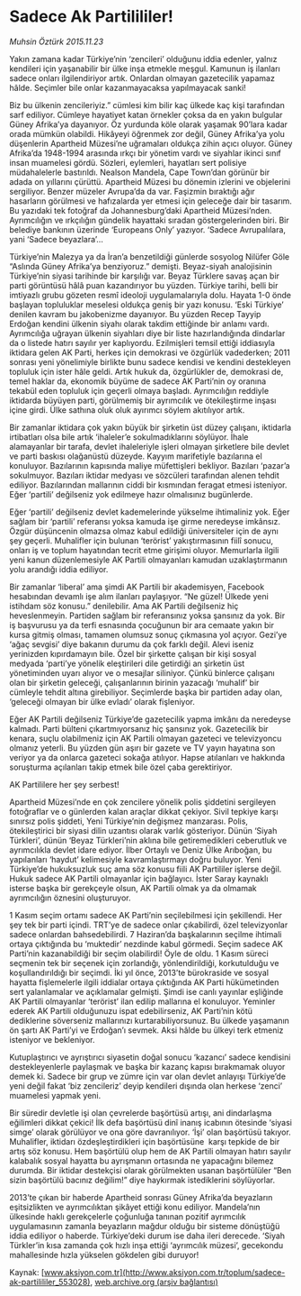 # Sadece Ak Partilililer!

*Muhsin Öztürk 2015.11.23*

<div class="pNewsDetailMainContent ctx_content" itemprop="articleBody">
 <p>
  Yakın zamana kadar Türkiye’nin ‘zencileri’ olduğunu iddia edenler, yalnız kendileri için yaşanabilir bir ülke inşa etmekle meşgul. Kamunun iş ilanları sadece onları ilgilendiriyor artık. Onlardan olmayan gazetecilik yapamaz hâlde. Seçimler bile onlar kazanmayacaksa yapılmayacak sanki!
 </p>
 <p>
  Biz bu ülkenin zencileriyiz.” cümlesi kim bilir kaç ülkede kaç kişi tarafından sarf ediliyor. Cümleye hayatiyet katan örnekler çoksa da en yakın bulgular Güney Afrika’ya dayanıyor. Öz yurdunda köle olarak yaşamak 90’lara kadar orada mümkün olabildi. Hikâyeyi öğrenmek zor değil, Güney Afrika’ya yolu düşenlerin Apartheid Müzesi’ne uğramaları oldukça zihin açıcı oluyor. Güney Afrika’da 1948-1994 arasında ırkçı bir yönetim vardı ve siyahlar ikinci sınıf insan muamelesi gördü. Sözleri, eylemleri, hayatları sert polisiye müdahalelerle bastırıldı. Nealson Mandela, Cape Town’dan görünür bir adada on yıllarını çürüttü. Apartheid Müzesi bu dönemin izlerini ve objelerini sergiliyor. Benzer müzeler Avrupa’da da var. Faşizmin bıraktığı ağır hasarların görülmesi ve hafızalarda yer etmesi için geleceğe dair bir tasarım. Bu yazıdaki tek fotoğraf da Johannesburg’daki Apartheid Müzesi’nden. Ayrımcılığın ve ırkçılığın gündelik hayattaki sıradan göstergelerinden biri. Bir belediye bankının üzerinde ‘Europeans Only’ yazıyor. ‘Sadece Avrupalılara, yani ‘Sadece beyazlara’…
 </p>
 <p>
  Türkiye’nin Malezya ya da İran’a benzetildiği günlerde sosyolog Nilüfer Göle “Aslında Güney Afrika’ya benziyoruz.” demişti. Beyaz-siyah analojisinin Türkiye’nin siyasi tarihinde bir karşılığı var. Beyaz Türklere savaş açan bir parti görüntüsü hâlâ puan kazandırıyor bu yüzden. Türkiye tarihi, belli bir imtiyazlı grubu gözeten resmî ideoloji uygulamalarıyla dolu. Hayata 1-0 önde başlayan topluluklar meselesi oldukça geniş bir yazı konusu. ‘Eski Türkiye’ denilen kavram bu jakobenizme dayanıyor. Bu yüzden Recep Tayyip Erdoğan kendini ülkenin siyahı olarak takdim ettiğinde bir anlamı vardı. Ayrımcılığa uğrayan ülkenin siyahları diye bir liste hazırlandığında dindarlar da o listede hatırı sayılır yer kaplıyordu. Ezilmişleri temsil ettiği iddiasıyla iktidara gelen AK Parti, herkes için demokrasi ve özgürlük vadederken; 2011 sonrası yeni yönelimiyle birlikte bunu sadece kendisi ve kendini destekleyen topluluk için ister hâle geldi. Artık hukuk da, özgürlükler de, demokrasi de, temel haklar da, ekonomik büyüme de sadece AK Parti’nin oy oranına tekabül eden topluluk için geçerli olmaya başladı. Ayrımcılığın reddiyle iktidarda büyüyen parti, görülmemiş bir ayrımcılık ve ötekileştirme inşası içine girdi. Ülke sathına oluk oluk ayırımcı söylem akıtılıyor artık.
 </p>
 <p>
  Bir zamanlar iktidara çok yakın büyük bir şirketin üst düzey çalışanı, iktidarla irtibatları olsa bile artık ‘ihaleler’e sokulmadıklarını söylüyor. İhale alamayanlar bir tarafa, devlet ihaleleriyle işleri olmayan şirketlere bile devlet ve parti baskısı olağanüstü düzeyde. Kayyım marifetiyle bazılarına el konuluyor. Bazılarının kapısında maliye müfettişleri bekliyor. Bazıları ‘pazar’a sokulmuyor. Bazıları iktidar medyası ve sözcüleri tarafından alenen tehdit ediliyor. Bazılarından mallarının ciddi bir kısmından feragat etmesi isteniyor. Eğer ‘partili’ değilseniz yok edilmeye hazır olmalısınız bugünlerde.
 </p>
 <p>
  Eğer ‘partili’ değilseniz devlet kademelerinde yükselme ihtimaliniz yok. Eğer sağlam bir ‘partili’ referansı yoksa kamuda işe girme neredeyse imkânsız. Özgür düşüncenin olmazsa olmaz kabul edildiği üniversiteler için de aynı şey geçerli. Muhalifler için bulunan ‘terörist’ yakıştırmasının fiilî sonucu, onları iş ve toplum hayatından tecrit etme girişimi oluyor. Memurlarla ilgili yeni kanun düzenlemesiyle AK Partili olmayanları kamudan uzaklaştırmanın yolu arandığı iddia ediliyor.
 </p>
 <p>
  Bir zamanlar ‘liberal’ ama şimdi AK Partili bir akademisyen, Facebook hesabından devamlı işe alım ilanları paylaşıyor. “Ne güzel! Ülkede yeni istihdam söz konusu.” denilebilir. Ama AK Partili değilseniz hiç heveslenmeyin. Partiden sağlam bir referansınız yoksa şansınız da yok. Bir iş başvurusu ya da terfi esnasında çocuğunun bir ara cemaate yakın bir kursa gitmiş olması, tamamen olumsuz sonuç çıkmasına yol açıyor. Gezi’ye ‘ağaç sevgisi’ diye bakanın durumu da çok farklı değil. Alevi iseniz yerinizden kıpırdamayın bile. Özel bir şirkette çalışan bir kişi sosyal medyada ‘parti’ye yönelik eleştirileri dile getirdiği an şirketin üst yönetiminden uyarı alıyor ve o mesajlar siliniyor. Çünkü binlerce çalışanı olan bir şirketin geleceği, çalışanlarının birinin yazacağı ‘muhalif’ bir cümleyle tehdit altına girebiliyor. Seçimlerde başka bir partiden aday olan, ‘geleceği olmayan bir ülke evladı’ olarak fişleniyor.
 </p>
 <p>
  Eğer AK Partili değilseniz Türkiye’de gazetecilik yapma imkânı da neredeyse kalmadı. Parti bülteni çıkartmıyorsanız hiç şansınız yok. Gazetecilik bir kenara, suçlu olabilmeniz için AK Partili olmayan gazeteci ve televizyoncu olmanız yeterli. Bu yüzden gün aşırı bir gazete ve TV yayın hayatına son veriyor ya da onlarca gazeteci sokağa atılıyor. Hapse atılanları ve hakkında soruşturma açılanları takip etmek bile özel çaba gerektiriyor.
 </p>
 <p>
  AK Partililere her şey serbest!
 </p>
 <p>
  Apartheid Müzesi’nde en çok zencilere yönelik polis şiddetini sergileyen fotoğraflar ve o günlerden kalan araçlar dikkat çekiyor. Sivil tepkiye karşı sınırsız polis şiddeti, Yeni Türkiye’nin değişmez manzarası. Polis, ötekileştirici bir siyasi dilin uzantısı olarak varlık gösteriyor. Dünün ‘Siyah Türkleri’, dünün ‘Beyaz Türkleri’nin aklına bile getiremedikleri ceberutluk ve ayrımcılıkla devlet idare ediyor. İlber Ortaylı ve Deniz Ülke Arıboğan, bu yapılanları ‘haydut’ kelimesiyle kavramlaştırmayı doğru buluyor. Yeni Türkiye’de hukuksuzluk suç ama söz konusu fiili AK Partililer işlerse değil. Hukuk sadece AK Partili olmayanlar için bağlayıcı. İster Saray kaynaklı isterse başka bir gerekçeyle olsun, AK Partili olmak ya da olmamak ayrımcılığın öznesini oluşturuyor.
 </p>
 <p>
  1 Kasım seçim ortamı sadece AK Parti’nin seçilebilmesi için şekillendi. Her şey tek bir parti içindi. TRT’ye de sadece onlar çıkabilirdi, özel televizyonlar sadece onlardan bahsedebilirdi. 7 Haziran’da başkalarının seçilme ihtimali ortaya çıktığında bu ‘muktedir’ nezdinde kabul görmedi. Seçim sadece AK Parti’nin kazanabildiği bir seçim olabilirdi! Öyle de oldu. 1 Kasım süreci seçmenin tek bir seçenek için zorlandığı, yönlendirildiği, korkutulduğu ve koşullandırıldığı bir seçimdi. İki yıl önce, 2013’te bürokraside ve sosyal hayatta fişlemelerle ilgili iddialar ortaya çıktığında AK Parti hükümetinden sert yalanlamalar ve açıklamalar gelmişti. Şimdi ise canlı yayınlar eşliğinde AK Partili olmayanlar ‘terörist’ ilan edilip mallarına el konuluyor. Yeminler ederek AK Partili olduğunuzu ispat edebilirseniz, AK Parti’nin kötü dediklerine söverseniz mallarınızı kurtarabiliyorsunuz. Bu ülkede yaşamanın ön şartı AK Parti’yi ve Erdoğan’ı sevmek. Aksi hâlde bu ülkeyi terk etmeniz isteniyor ve bekleniyor.
 </p>
 <p>
  Kutuplaştırıcı ve ayrıştırıcı siyasetin doğal sonucu ‘kazancı’ sadece kendisini destekleyenlerle paylaşmak ve başka bir kazanç kapısı bırakmamak oluyor demek ki. Sadece bir grup ve zümre için var olan devlet anlayışı Türkiye’de yeni değil fakat ‘biz zencileriz’ deyip kendileri dışında olan herkese ‘zenci’ muamelesi yapmak yeni.
 </p>
 <p>
  Bir süredir devletle işi olan çevrelerde başörtüsü artışı, ani dindarlaşma eğilimleri dikkat çekici! İlk defa başörtüsü dinî inanış icabının ötesinde ‘siyasi simge’ olarak görülüyor ve ona göre davranılıyor. ‘İşi’ olan başörtüsü takıyor. Muhalifler, iktidarı özdeşleştirdikleri için başörtüsüne  karşı tepkide de bir artış söz konusu. Hem başörtülü olup hem de AK Partili olmayan hatırı sayılır kalabalık sosyal hayatta bu ayrışmanın ortasında ne yapacağını bilemez durumda. Bir iktidar destekçisi olarak görülmekten usanan başörtülüler “Ben sizin başörtülü bacınız değilim!” diye haykırmak istediklerini söylüyorlar.
 </p>
 <p>
  2013’te çıkan bir haberde Apartheid sonrası Güney Afrika’da beyazların eşitsizlikten ve ayrımcılıktan şikâyet ettiği konu ediliyor. Mandela’nın ülkesinde haklı gerekçelerle çoğunluğa tanınan pozitif ayrımcılık uygulamasının zamanla beyazların mağdur olduğu bir sisteme dönüştüğü iddia ediliyor o haberde. Türkiye’deki durum ise daha ileri derecede. ‘Siyah Türkler’in kısa zamanda çok hızlı inşa ettiği ‘ayrımcılık müzesi’, gecekondu mahallesinde hızla yükselen gökdelen gibi duruyor!
 </p>
</div>


Kaynak: [www.aksiyon.com.tr](http://www.aksiyon.com.tr/toplum/sadece-ak-partilililer_553028), [web.archive.org (arşiv bağlantısı)](http://web.archive.org/web/20160106012945/http://www.aksiyon.com.tr/toplum/sadece-ak-partilililer_553028)
